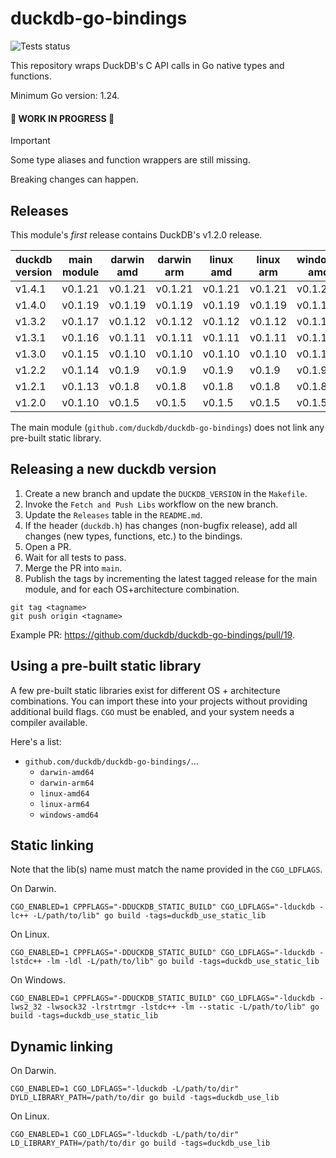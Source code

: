 # duckdb-go-bindings

![Tests status](https://github.com/duckdb/duckdb-go-bindings/actions/workflows/run_tests.yml/badge.svg)

This repository wraps DuckDB's C API calls in Go native types and functions.

Minimum Go version: 1.24.

#### 🚧 WORK IN PROGRESS 🚧

> [!IMPORTANT]  
> Some type aliases and function wrappers are still missing.
> 
> Breaking changes can happen.

## Releases

This module's *first* release contains DuckDB's v1.2.0 release.

| duckdb version | main module | darwin amd | darwin arm | linux amd | linux arm | windows amd |
|----------------|-------------|------------|------------|-----------|-----------|-------------|
| v1.4.1         | v0.1.21     | v0.1.21    | v0.1.21    | v0.1.21   | v0.1.21   | v0.1.21     |
| v1.4.0         | v0.1.19     | v0.1.19    | v0.1.19    | v0.1.19   | v0.1.19   | v0.1.19     |
| v1.3.2         | v0.1.17     | v0.1.12    | v0.1.12    | v0.1.12   | v0.1.12   | v0.1.12     |
| v1.3.1         | v0.1.16     | v0.1.11    | v0.1.11    | v0.1.11   | v0.1.11   | v0.1.11     |
| v1.3.0         | v0.1.15     | v0.1.10    | v0.1.10    | v0.1.10   | v0.1.10   | v0.1.10     |
| v1.2.2         | v0.1.14     | v0.1.9     | v0.1.9     | v0.1.9    | v0.1.9    | v0.1.9      |
| v1.2.1         | v0.1.13     | v0.1.8     | v0.1.8     | v0.1.8    | v0.1.8    | v0.1.8      |
| v1.2.0         | v0.1.10     | v0.1.5     | v0.1.5     | v0.1.5    | v0.1.5    | v0.1.5      |

The main module (`github.com/duckdb/duckdb-go-bindings`) does not link any pre-built static library.

## Releasing a new duckdb version

1. Create a new branch and update the `DUCKDB_VERSION` in the `Makefile`.
2. Invoke the `Fetch and Push Libs` workflow on the new branch.
3. Update the `Releases` table in the `README.md`.
4. If the header (`duckdb.h`) has changes (non-bugfix release), add all changes (new types, functions, etc.) to the bindings.
5. Open a PR.
6. Wait for all tests to pass.
7. Merge the PR into `main`.
8. Publish the tags by incrementing the latest tagged release for the main module, and for each OS+architecture combination.
```
git tag <tagname>
git push origin <tagname>
```

Example PR: https://github.com/duckdb/duckdb-go-bindings/pull/19.

## Using a pre-built static library

A few pre-built static libraries exist for different OS + architecture combinations.
You can import these into your projects without providing additional build flags.
`CGO` must be enabled, and your system needs a compiler available.

Here's a list:
- `github.com/duckdb/duckdb-go-bindings/`...
  - `darwin-amd64`
  - `darwin-arm64`
  - `linux-amd64`
  - `linux-arm64`
  - `windows-amd64`

## Static linking

Note that the lib(s) name must match the name provided in the `CGO_LDFLAGS`.

On Darwin. 
```
CGO_ENABLED=1 CPPFLAGS="-DDUCKDB_STATIC_BUILD" CGO_LDFLAGS="-lduckdb -lc++ -L/path/to/lib" go build -tags=duckdb_use_static_lib
```

On Linux.
```
CGO_ENABLED=1 CPPFLAGS="-DDUCKDB_STATIC_BUILD" CGO_LDFLAGS="-lduckdb -lstdc++ -lm -ldl -L/path/to/lib" go build -tags=duckdb_use_static_lib
```

On Windows.
```
CGO_ENABLED=1 CPPFLAGS="-DDUCKDB_STATIC_BUILD" CGO_LDFLAGS="-lduckdb -lws2_32 -lwsock32 -lrstrtmgr -lstdc++ -lm --static -L/path/to/lib" go build -tags=duckdb_use_static_lib
```

## Dynamic linking

On Darwin.
```
CGO_ENABLED=1 CGO_LDFLAGS="-lduckdb -L/path/to/dir" DYLD_LIBRARY_PATH=/path/to/dir go build -tags=duckdb_use_lib
```

On Linux.
```
CGO_ENABLED=1 CGO_LDFLAGS="-lduckdb -L/path/to/dir" LD_LIBRARY_PATH=/path/to/dir go build -tags=duckdb_use_lib
```


